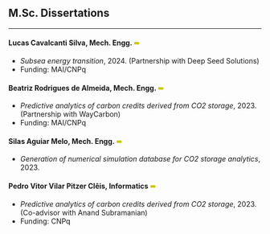 ## M.Sc. Dissertations
---

#### Lucas Cavalcanti Silva, Mech. Engg. <span style="color:rgb(200,200,0);"> &#10144; </span>
- *Subsea energy transition*, 2024. (Partnership with Deep Seed Solutions)
- Funding: MAI/CNPq

#### Beatriz Rodrigues de Almeida, Mech. Engg. <span style="color:rgb(200,200,0);"> &#10144; </span>
- *Predictive analytics of carbon credits derived from CO2 storage*, 2023. (Partnership with WayCarbon)
- Funding: MAI/CNPq

#### Silas Aguiar Melo, Mech. Engg. <span style="color:rgb(200,200,0);"> &#10144; </span>
- *Generation of numerical simulation database for CO2 storage analytics*, 2023.

#### Pedro Vitor Vilar Pitzer Clêis, Informatics <span style="color:rgb(200,200,0);"> &#10144; </span>
- *Predictive analytics of carbon credits derived from CO2 storage*, 2023. (Co-advisor with Anand Subramanian)
- Funding: CNPq
